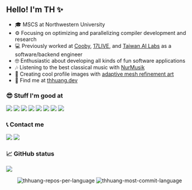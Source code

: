 ## Hello! I'm TH ✨

- 🎓 MSCS at Northwestern University
- ⚙️ Focusing on optimizing and parallelizing compiler development and research
- 💻 Previously worked at [Cooby][cooby], [17LIVE][17web], and [Taiwan AI Labs][ailabs.tw] as a software/backend engineer
- 🤓 Enthusiastic about developing all kinds of fun software applications
- 🎶 Listening to the best classical music with [NurMusik][nurmusik]
- 🎨 Creating cool profile images with [adaptive mesh refinement art][amr-art]
- 🤜 Find me at [thhuang.dev][thhuang.dev]

### 😎 Stuff I'm good at

<p align="left">

  <!--- Ref: https://github.com/Ileriayo/markdown-badges -->
  [<img src="https://img.shields.io/badge/go-%2300ADD8.svg?&style=for-the-badge&logo=go&logoColor=white"/>][go]
  [<img src="https://img.shields.io/badge/c++-%2300599C.svg?style=for-the-badge&logo=c%2B%2B&logoColor=white"/>][c++]
  [<img src="https://img.shields.io/badge/java-%23ED8B00.svg?style=for-the-badge&logo=openjdk&logoColor=white"/>][java]
  [<img src="https://img.shields.io/badge/python%20-%2314354C.svg?&style=for-the-badge&logo=python&logoColor=white"/>][python]
  [<img src="https://img.shields.io/badge/redis-%23DA2B20.svg?&style=for-the-badge&logo=redis&logoColor=white"/>][redis]
  [<img src="https://img.shields.io/badge/MongoDB-%234ea94b.svg?&style=for-the-badge&logo=mongodb&logoColor=white"/>][mongodb]
  [<img src="https://img.shields.io/badge/postgres-%23316192.svg?style=for-the-badge&logo=postgresql&logoColor=white"/>][postgres]
  [<img src="https://img.shields.io/badge/AWS-%23FF9900.svg?style=for-the-badge&logo=amazon-aws&logoColor=white"/>][aws]

</p>

<!--

### 📚 Books and papers

- I'm currently reading
  - [Compilers: Principles, Techniques, and Tools](https://www.amazon.com/Compilers-Principles-Techniques-Tools-2nd/dp/0321486811)
  - [Database Internals](https://www.amazon.com/Database-Internals-Deep-Distributed-Systems-ebook/dp/B07XW76VHZ)
  - [Fundamentals of Software Architecture: An Engineering Approach](https://www.amazon.com/Fundamentals-Software-Architecture-Comprehensive-Characteristics/dp/1492043451)
  - [Modern Compiler Implementation in C](https://www.amazon.com/Modern-Compiler-Implement-Andrew-Appel/dp/0521607655)
  - [The Phoenix Project: A Novel about IT, DevOps, and Helping Your Business Win](https://www.amazon.com/gp/product/B078Y98RG8)
- I've read and loved
  - [Architecture Patterns with Python: Enabling Test-Driven Development, Domain-Driven Design, and Event-Driven Microservices](https://www.amazon.com/Architecture-Patterns-Python-Domain-Driven-Microservices-ebook/dp/B085KB31X3)
  - [Bigtable: A Distributed Storage System for Structured Data](http://people.csail.mit.edu/tdanford/6830papers/chang-bigtable.pdf)
  - [Database Reliability Engineering](https://www.amazon.com/Database-Reliability-Engineering-Designing-Operating/dp/1491925949)
  - [Designing Data-Intensive Application](https://www.amazon.com/Designing-Data-Intensive-Applications-Reliable-Maintainable/dp/1449373321)
  - [Elements of Programming Interviews: The Insiders' Guide](https://www.amazon.com/Elements-Programming-Interviews-Insiders-Guide/dp/1479274836)
  - [High Performance MySQL](https://www.amazon.com/High-Performance-MySQL-Optimization-Replication/dp/1449314287)
  - [High Performance Python: Practical Performant Programming for Humans](https://www.amazon.com/High-Performance-Python-Performant-Programming/dp/1492055026)
  - [In Search of an Understandable Consensus Algorithm](https://pdos.csail.mit.edu/6.824/papers/raft-extended.pdf)
  - [MapReduce: Simplified Data Processing on Large Clusters](https://pdos.csail.mit.edu/6.824/papers/mapreduce.pdf)
  - [The Art of Readable Code](https://www.amazon.com/Art-Readable-Code-Practical-Techniques/dp/0596802293)
  - [The Google File System](https://pdos.csail.mit.edu/6.824/papers/gfs.pdf)
  - [The Rust Programming Language](https://doc.rust-lang.org/book/)
- In my wish list
  - [Building Event-Driven Microservices: Leveraging Organizational Data at Scale](https://www.amazon.com/Building-Event-Driven-Microservices-Leveraging-Organizational-ebook/dp/B08C9V1FC9)
  - [Computer Networking: A Top-Down Approach](https://www.amazon.com/Computer-Networking-Top-Down-Approach-7th/dp/0133594149)
  - [High Performance Browser Networking: What every web developer should know about networking and web performance](https://www.amazon.com/High-Performance-Browser-Networking-performance/dp/1449344763)
  - [HTTP: The Definitive Guide](https://www.amazon.com/HTTP-Definitive-Guide-Guides/dp/1565925092)
  - [Internetworking with TCP/IP Volume One](https://www.amazon.com/Internetworking-TCP-IP-One-6th/dp/013608530X)
  - [Programming Rust: Fast, Safe Systems Development](https://www.amazon.com/Programming-Rust-Fast-Systems-Development/dp/1492052590)
  - [Spanner: Google’s Globally-Distributed Database](https://pdos.csail.mit.edu/6.824/papers/spanner.pdf)
  - [The Tangled Web](https://www.amazon.com/Tangled-Web-Securing-Modern-Applications/dp/1593273886)
  - [The Chubby lock service for loosely-coupled distributed systems](https://static.googleusercontent.com/media/research.google.com/en//archive/chubby-osdi06.pdf)
  - [Web Application Security: Exploitation and Countermeasures for Modern Web Applications](https://www.amazon.com/Web-Application-Security-Exploitation-Countermeasures/dp/1492053112)
  - [ZooKeeper: Wait-free coordination for Internet-scale systems](https://pdos.csail.mit.edu/6.824/papers/zookeeper.pdf)

-->

### 📞 Contact me

<p align = "left">

  [<img src="https://img.shields.io/badge/github%20-%23121011.svg?&style=for-the-badge&logo=github&logoColor=white" />][github]
  [<img src="https://img.shields.io/badge/linkedin-%230077B5.svg?style=for-the-badge&logo=linkedin&logoColor=white" />][linkedin]

</p>

### 📈 GitHub status

![](https://komarev.com/ghpvc/?username=thhuang&label=Views&style=for-the-badge)

<p align=center>
  <div align=center>
    <img align="center" src="https://github-profile-summary-cards.vercel.app/api/cards/repos-per-language?username=thhuang&theme=nord_dark&exclude=HTML,CSS,SCSS" alt="thhuang-repos-per-language" />
    <img align="center" src="https://github-profile-summary-cards.vercel.app/api/cards/most-commit-language?username=thhuang&theme=nord_dark&exclude=HTML,CSS,SCSS" alt="thhuang-most-commit-language" />
  </div>
</p>

<!--
<p align=center>
  <div align=center>
    <img align="center" src="https://github-readme-streak-stats.herokuapp.com/?user=thhuang&theme=dark&ring=e3bb18&fire=e3bb18&currStreakLabel=e3bb18&border=323232" alt="thhuang-streak-stats" />
    <img align="center" src="https://github-readme-stats.vercel.app/api?username=thhuang&show_icons=true&count_private=true&theme=slateorange&title_color=e3bb18&icon_color=e3bb18&bg_color=151515&border_color=323232" alt="thhuang-stats" />
  </div>
</p>
-->

[ailabs.tw]: https://ailabs.tw/
[ama]: https://github.com/thhuang/thhuang/issues?q=is%3Aissue+is%3Aopen+sort%3Aupdated-desc
[amr-art]: https://github.com/thhuang/adaptive-mesh-refinement-art
[aws]: https://aws.amazon.com/
[c++]: https://en.cppreference.com/w/
[cooby]: https://cooby.co/
[flutter]: https://flutter.dev
[github]: https://github.com/thhuang
[go]: https://go.dev/
[java]: https://www.java.com/
[leetcode]: https://leetcode.com/thhuang
[linkedin]: https://www.linkedin.com/in/tzuhsuanhuang
[mongodb]: https://www.mongodb.com
[nurmusik]: https://apps.apple.com/app/id1517280284
[postgres]: https://www.postgresql.org/
[python]: https://www.python.org
[redis]: https://redis.io
[thhuang.dev]: https://thhuang.dev
[17android]: https://play.google.com/store/apps/details?id=com.machipopo.media17
[17ios]: https://apps.apple.com/app/id988259048
[17web]: https://17.live

